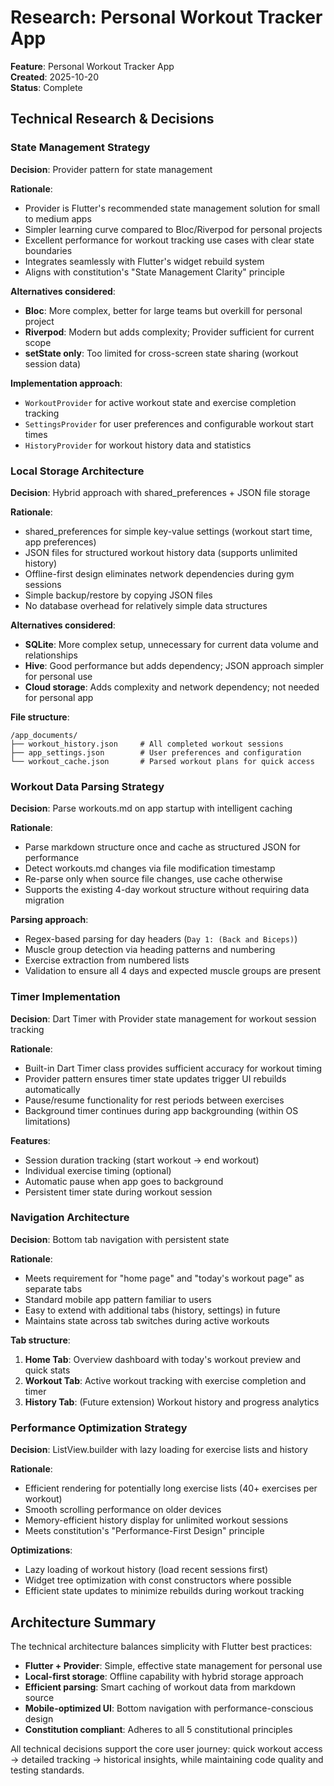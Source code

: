 # Research: Personal Workout Tracker App

**Feature**: Personal Workout Tracker App  
**Created**: 2025-10-20  
**Status**: Complete

## Technical Research & Decisions

### State Management Strategy

**Decision**: Provider pattern for state management

**Rationale**: 
- Provider is Flutter's recommended state management solution for small to medium apps
- Simpler learning curve compared to Bloc/Riverpod for personal projects
- Excellent performance for workout tracking use cases with clear state boundaries
- Integrates seamlessly with Flutter's widget rebuild system
- Aligns with constitution's "State Management Clarity" principle

**Alternatives considered**:
- **Bloc**: More complex, better for large teams but overkill for personal project
- **Riverpod**: Modern but adds complexity; Provider sufficient for current scope
- **setState only**: Too limited for cross-screen state sharing (workout session data)

**Implementation approach**: 
- `WorkoutProvider` for active workout state and exercise completion tracking
- `SettingsProvider` for user preferences and configurable workout start times  
- `HistoryProvider` for workout history data and statistics

### Local Storage Architecture

**Decision**: Hybrid approach with shared_preferences + JSON file storage

**Rationale**:
- shared_preferences for simple key-value settings (workout start time, app preferences)
- JSON files for structured workout history data (supports unlimited history)
- Offline-first design eliminates network dependencies during gym sessions
- Simple backup/restore by copying JSON files
- No database overhead for relatively simple data structures

**Alternatives considered**:
- **SQLite**: More complex setup, unnecessary for current data volume and relationships
- **Hive**: Good performance but adds dependency; JSON approach simpler for personal use
- **Cloud storage**: Adds complexity and network dependency; not needed for personal app

**File structure**:
```
/app_documents/
├── workout_history.json     # All completed workout sessions
├── app_settings.json        # User preferences and configuration
└── workout_cache.json       # Parsed workout plans for quick access
```

### Workout Data Parsing Strategy

**Decision**: Parse workouts.md on app startup with intelligent caching

**Rationale**:
- Parse markdown structure once and cache as structured JSON for performance
- Detect workouts.md changes via file modification timestamp
- Re-parse only when source file changes, use cache otherwise
- Supports the existing 4-day workout structure without requiring data migration

**Parsing approach**:
- Regex-based parsing for day headers (`Day 1: (Back and Biceps)`)
- Muscle group detection via heading patterns and numbering
- Exercise extraction from numbered lists
- Validation to ensure all 4 days and expected muscle groups are present

### Timer Implementation

**Decision**: Dart Timer with Provider state management for workout session tracking

**Rationale**:
- Built-in Dart Timer class provides sufficient accuracy for workout timing
- Provider pattern ensures timer state updates trigger UI rebuilds automatically
- Pause/resume functionality for rest periods between exercises
- Background timer continues during app backgrounding (within OS limitations)

**Features**:
- Session duration tracking (start workout → end workout)
- Individual exercise timing (optional)
- Automatic pause when app goes to background
- Persistent timer state during workout session

### Navigation Architecture

**Decision**: Bottom tab navigation with persistent state

**Rationale**:
- Meets requirement for "home page" and "today's workout page" as separate tabs
- Standard mobile app pattern familiar to users
- Easy to extend with additional tabs (history, settings) in future
- Maintains state across tab switches during active workouts

**Tab structure**:
1. **Home Tab**: Overview dashboard with today's workout preview and quick stats
2. **Workout Tab**: Active workout tracking with exercise completion and timer
3. **History Tab**: (Future extension) Workout history and progress analytics

### Performance Optimization Strategy

**Decision**: ListView.builder with lazy loading for exercise lists and history

**Rationale**:
- Efficient rendering for potentially long exercise lists (40+ exercises per workout)
- Smooth scrolling performance on older devices
- Memory-efficient history display for unlimited workout sessions
- Meets constitution's "Performance-First Design" principle

**Optimizations**:
- Lazy loading of workout history (load recent sessions first)
- Widget tree optimization with const constructors where possible
- Efficient state updates to minimize rebuilds during workout tracking

## Architecture Summary

The technical architecture balances simplicity with Flutter best practices:

- **Flutter + Provider**: Simple, effective state management for personal use
- **Local-first storage**: Offline capability with hybrid storage approach  
- **Efficient parsing**: Smart caching of workout data from markdown source
- **Mobile-optimized UI**: Bottom navigation with performance-conscious design
- **Constitution compliant**: Adheres to all 5 constitutional principles

All technical decisions support the core user journey: quick workout access → detailed tracking → historical insights, while maintaining code quality and testing standards.